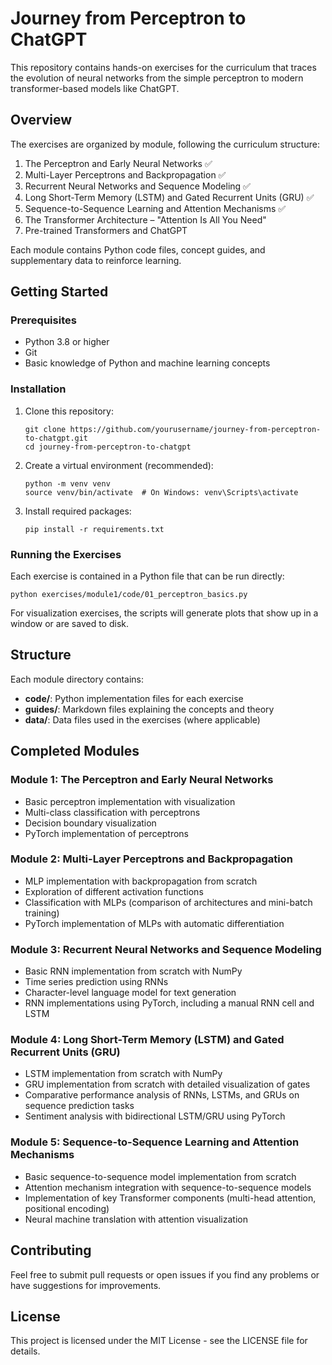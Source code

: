 # Journey from Perceptron to ChatGPT

This repository contains hands-on exercises for the curriculum that traces the evolution of neural networks from the simple perceptron to modern transformer-based models like ChatGPT.

## Overview

The exercises are organized by module, following the curriculum structure:

1. The Perceptron and Early Neural Networks ✅
2. Multi-Layer Perceptrons and Backpropagation ✅
3. Recurrent Neural Networks and Sequence Modeling ✅
4. Long Short-Term Memory (LSTM) and Gated Recurrent Units (GRU) ✅
5. Sequence-to-Sequence Learning and Attention Mechanisms ✅
6. The Transformer Architecture – "Attention Is All You Need"
7. Pre-trained Transformers and ChatGPT

Each module contains Python code files, concept guides, and supplementary data to reinforce learning.

## Getting Started

### Prerequisites

- Python 3.8 or higher
- Git
- Basic knowledge of Python and machine learning concepts

### Installation

1. Clone this repository:

   ```
   git clone https://github.com/yourusername/journey-from-perceptron-to-chatgpt.git
   cd journey-from-perceptron-to-chatgpt
   ```

2. Create a virtual environment (recommended):

   ```
   python -m venv venv
   source venv/bin/activate  # On Windows: venv\Scripts\activate
   ```

3. Install required packages:
   ```
   pip install -r requirements.txt
   ```

### Running the Exercises

Each exercise is contained in a Python file that can be run directly:

```
python exercises/module1/code/01_perceptron_basics.py
```

For visualization exercises, the scripts will generate plots that show up in a window or are saved to disk.

## Structure

Each module directory contains:

- **code/**: Python implementation files for each exercise
- **guides/**: Markdown files explaining the concepts and theory
- **data/**: Data files used in the exercises (where applicable)

## Completed Modules

### Module 1: The Perceptron and Early Neural Networks

- Basic perceptron implementation with visualization
- Multi-class classification with perceptrons
- Decision boundary visualization
- PyTorch implementation of perceptrons

### Module 2: Multi-Layer Perceptrons and Backpropagation

- MLP implementation with backpropagation from scratch
- Exploration of different activation functions
- Classification with MLPs (comparison of architectures and mini-batch training)
- PyTorch implementation of MLPs with automatic differentiation

### Module 3: Recurrent Neural Networks and Sequence Modeling

- Basic RNN implementation from scratch with NumPy
- Time series prediction using RNNs
- Character-level language model for text generation
- RNN implementations using PyTorch, including a manual RNN cell and LSTM

### Module 4: Long Short-Term Memory (LSTM) and Gated Recurrent Units (GRU)

- LSTM implementation from scratch with NumPy
- GRU implementation from scratch with detailed visualization of gates
- Comparative performance analysis of RNNs, LSTMs, and GRUs on sequence prediction tasks
- Sentiment analysis with bidirectional LSTM/GRU using PyTorch

### Module 5: Sequence-to-Sequence Learning and Attention Mechanisms

- Basic sequence-to-sequence model implementation from scratch
- Attention mechanism integration with sequence-to-sequence models
- Implementation of key Transformer components (multi-head attention, positional encoding)
- Neural machine translation with attention visualization

## Contributing

Feel free to submit pull requests or open issues if you find any problems or have suggestions for improvements.

## License

This project is licensed under the MIT License - see the LICENSE file for details.
